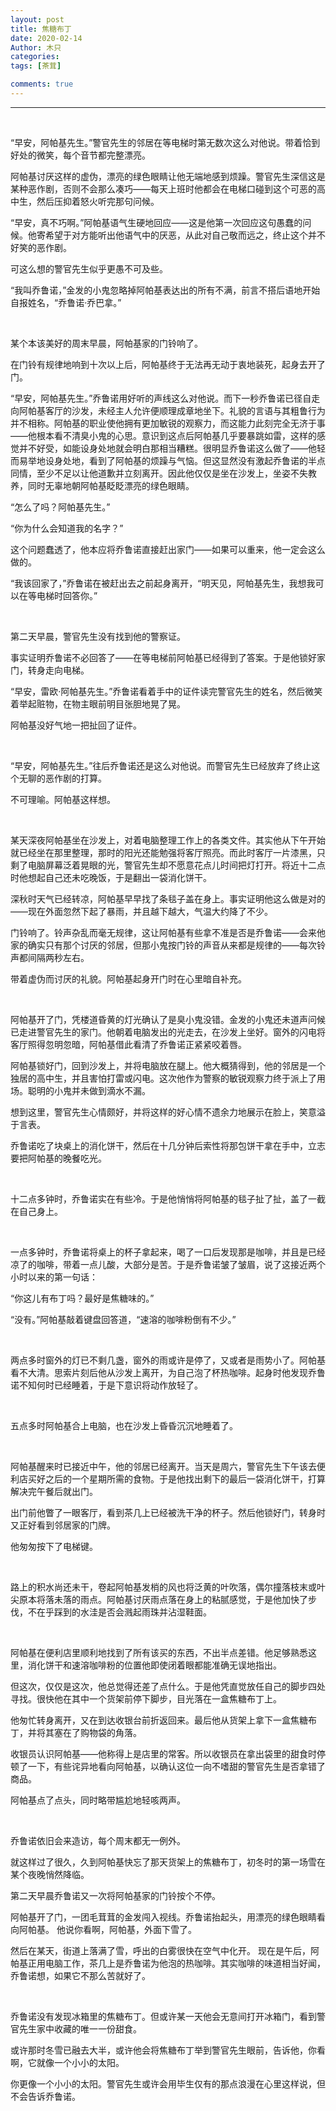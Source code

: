 ```yaml
---
layout: post
title: 焦糖布丁
date: 2020-02-14
Author: 木只
categories: 
tags: [茶茸]

comments: true
--- 
```


***

<br/>

“早安，阿帕基先生。”警官先生的邻居在等电梯时第无数次这么对他说。带着恰到好处的微笑，每个音节都完整漂亮。

阿帕基讨厌这样的虚伪，漂亮的绿色眼睛让他无端地感到烦躁。警官先生深信这是某种恶作剧，否则不会那么凑巧——每天上班时他都会在电梯口碰到这个可恶的高中生，然后压抑着怒火听完那句问候。

“早安，真不巧啊。”阿帕基语气生硬地回应——这是他第一次回应这句愚蠢的问候。他寄希望于对方能听出他语气中的厌恶，从此对自己敬而远之，终止这个并不好笑的恶作剧。

可这么想的警官先生似乎更愚不可及些。

“我叫乔鲁诺，”金发的小鬼忽略掉阿帕基表达出的所有不满，前言不搭后语地开始自报姓名，“乔鲁诺·乔巴拿。”
 
<br/>
 
某个本该美好的周末早晨，阿帕基家的门铃响了。

在门铃有规律地响到十次以上后，阿帕基终于无法再无动于衷地装死，起身去开了门。

“早安，阿帕基先生。”乔鲁诺用好听的声线这么对他说。而下一秒乔鲁诺已径自走向阿帕基客厅的沙发，未经主人允许便顺理成章地坐下。礼貌的言语与其粗鲁行为并不相称。阿帕基的职业使他拥有更加敏锐的观察力，而这能力此刻完全无济于事——他根本看不清臭小鬼的心思。意识到这点后阿帕基几乎要暴跳如雷，这样的感觉并不好受，如能设身处地就会明白那相当糟糕。很明显乔鲁诺这么做了——他轻而易举地设身处地，看到了阿帕基的烦躁与气恼。但这显然没有激起乔鲁诺的半点同情，至少不足以让他道歉并立刻离开。因此他仅仅是坐在沙发上，坐姿不失教养，同时无辜地朝阿帕基眨眨漂亮的绿色眼睛。

“怎么了吗？阿帕基先生。”

“你为什么会知道我的名字？”

这个问题蠢透了，他本应将乔鲁诺直接赶出家门——如果可以重来，他一定会这么做的。

“我该回家了，”乔鲁诺在被赶出去之前起身离开，“明天见，阿帕基先生，我想我可以在等电梯时回答你。”

<br/>
 
第二天早晨，警官先生没有找到他的警察证。

事实证明乔鲁诺不必回答了——在等电梯前阿帕基已经得到了答案。于是他锁好家门，转身走向电梯。

“早安，雷欧·阿帕基先生。”乔鲁诺看着手中的证件读完警官先生的姓名，然后微笑着举起赃物，在物主眼前明目张胆地晃了晃。

阿帕基没好气地一把扯回了证件。

<br/>
 
“早安，阿帕基先生。”往后乔鲁诺还是这么对他说。而警官先生已经放弃了终止这个无聊的恶作剧的打算。

不可理喻。阿帕基这样想。
 
<br/>
 
某天深夜阿帕基坐在沙发上，对着电脑整理工作上的各类文件。其实他从下午开始就已经坐在那里整理，那时的阳光还能勉强将客厅照亮。而此时客厅一片漆黑，只剩了电脑屏幕泛着晃眼的光，警官先生却不愿意花点儿时间把灯打开。将近十二点时他想起自己还未吃晚饭，于是翻出一袋消化饼干。

深秋时天气已经转凉，阿帕基早早找了条毯子盖在身上。事实证明他这么做是对的——现在外面忽然下起了暴雨，并且越下越大，气温大约降了不少。

门铃响了。铃声杂乱而毫无规律，这让阿帕基有些拿不准是否是乔鲁诺——会来他家的确实只有那个讨厌的邻居，但那小鬼按门铃的声音从来都是规律的——每次铃声都间隔两秒左右。

带着虚伪而讨厌的礼貌。阿帕基起身开门时在心里暗自补充。
 
<br/>
 
阿帕基开了门，凭楼道昏黄的灯光确认了是臭小鬼没错。金发的小鬼还未道声问候已走进警官先生的家门。他朝着电脑发出的光走去，在沙发上坐好。窗外的闪电将客厅照得忽明忽暗，阿帕基借此看清了乔鲁诺正紧紧咬着唇。

阿帕基锁好门，回到沙发上，并将电脑放在腿上。他大概猜得到，他的邻居是一个独居的高中生，并且害怕打雷或闪电。这次他作为警察的敏锐观察力终于派上了用场。聪明的小鬼并未做到滴水不漏。

想到这里，警官先生心情颇好，并将这样的好心情不遗余力地展示在脸上，笑意溢于言表。

乔鲁诺吃了块桌上的消化饼干，然后在十几分钟后索性将那包饼干拿在手中，立志要把阿帕基的晚餐吃光。
 
<br/>
 
十二点多钟时，乔鲁诺实在有些冷。于是他悄悄将阿帕基的毯子扯了扯，盖了一截在自己身上。
 
<br/>
 
一点多钟时，乔鲁诺将桌上的杯子拿起来，喝了一口后发现那是咖啡，并且是已经凉了的咖啡，带着一点儿酸，大部分是苦。于是乔鲁诺皱了皱眉，说了这接近两个小时以来的第一句话：

“你这儿有布丁吗？最好是焦糖味的。”

“没有。”阿帕基敲着键盘回答道，“速溶的咖啡粉倒有不少。”
 
<br/>
 
两点多时窗外的灯已不剩几盏，窗外的雨或许是停了，又或者是雨势小了。阿帕基看不大清。思索片刻后他从沙发上离开，为自己泡了杯热咖啡。起身时他发现乔鲁诺不知何时已经睡着，于是下意识将动作放轻了。
 
<br/>

五点多时阿帕基合上电脑，也在沙发上昏昏沉沉地睡着了。
 
<br/>
 
阿帕基醒来时已接近中午，他的邻居已经离开。当天是周六，警官先生下午该去便利店买好之后的一个星期所需的食物。于是他找出剩下的最后一袋消化饼干，打算解决完午餐后就出门。

出门前他瞥了一眼客厅，看到茶几上已经被洗干净的杯子。然后他锁好门，转身时又正好看到邻居家的门牌。

他匆匆按下了电梯键。
 
<br/>
 
路上的积水尚还未干，卷起阿帕基发梢的风也将泛黄的叶吹落，偶尔撞落枝末或叶尖原本将落未落的雨点。阿帕基讨厌雨点落在身上的粘腻感觉，于是他加快了步伐，不在乎踩到的水洼是否会溅起雨珠并沾湿鞋面。

<br/>
 
阿帕基在便利店里顺利地找到了所有该买的东西，不出半点差错。他足够熟悉这里，消化饼干和速溶咖啡粉的位置他即使闭着眼都能准确无误地指出。

但这次，仅仅是这次，他总觉得还差了点什么。于是他凭直觉放任自己的脚步四处寻找。很快他在其中一个货架前停下脚步，目光落在一盒焦糖布丁上。

他匆忙转身离开，又在到达收银台前折返回来。最后他从货架上拿下一盒焦糖布丁，并将其塞在了购物袋的角落。

收银员认识阿帕基——他称得上是店里的常客。所以收银员在拿出袋里的甜食时停顿了一下，有些诧异地看向阿帕基，以确认这位一向不嗜甜的警官先生是否拿错了商品。

阿帕基点了点头，同时略带尴尬地轻咳两声。
 
<br/>
 
乔鲁诺依旧会来造访，每个周末都无一例外。

就这样过了很久，久到阿帕基快忘了那天货架上的焦糖布丁，初冬时的第一场雪在某个夜晚悄然降临。

第二天早晨乔鲁诺又一次将阿帕基家的门铃按个不停。

阿帕基开了门，一团毛茸茸的金发闯入视线。乔鲁诺抬起头，用漂亮的绿色眼睛看向阿帕基。
他说你看啊，阿帕基，外面下雪了。
 
 
然后在某天，街道上落满了雪，呼出的白雾很快在空气中化开。
现在是午后，阿帕基正用电脑工作，茶几上是乔鲁诺为他泡的热咖啡。其实咖啡的味道相当好闻，乔鲁诺想，如果它不那么苦就好了。
 
<br/>
 
乔鲁诺没有发现冰箱里的焦糖布丁。但或许某一天他会无意间打开冰箱门，看到警官先生家中收藏的唯一一份甜食。

或许那时冬雪已融去大半，或许他会将焦糖布丁举到警官先生眼前，告诉他，你看啊，它就像一个小小的太阳。

你更像一个小小的太阳。警官先生或许会用毕生仅有的那点浪漫在心里这样说，但不会告诉乔鲁诺。